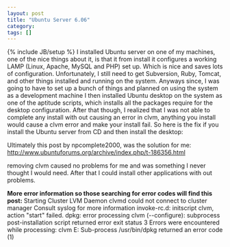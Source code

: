 ```yaml
---
layout: post
title: "Ubuntu Server 6.06"
category:
tags: []
---
```

{% include JB/setup %}
I installed Ubuntu server on one of my machines, one of the nice things about it, is that it from install it configures a working LAMP (Linux, Apache, MySQL and PHP) set up. Which is nice and saves lots of configuration. Unfortunately, I still need to get Subversion, Ruby, Tomcat, and other things installed and running on the system. Anyways since, I was going to have to set up a bunch of things and planned on using the system as a development machine I then installed Ubuntu desktop on the system as one of the aptitude scripts, which installs all the packages require for the desktop configuration. After that though, I realized that I was not able to complete any install with out causing an error in clvm, anything you install would cause a clvm error and make your install fail. So here is the fix if you install the Ubuntu server from CD and then install the desktop:

Ultimately this post by npcomplete2000, was the solution for me:
<a href="http://www.ubuntuforums.org/archive/index.php/t-186356.html">http://www.ubuntuforums.org/archive/index.php/t-186356.html</a>

removing clvm caused no problems for me and was something I never thought I would need. After that I could install other applications with out problems.

<b>More error information so those searching for error codes will find this post:</b>
Starting Cluster LVM Daemon clvmd could not connect to cluster manager
Consult syslog for more information
invoke-rc.d: initscript clvm, action "start" failed.
dpkg: error processing clvm (--configure):
 subprocess post-installation script returned error exit status 3
Errors were encountered while processing:
 clvm
E: Sub-process /usr/bin/dpkg returned an error code (1)